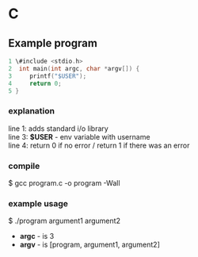 # C

## Example program

```C
1 \#include <stdio.h>
2  int main(int argc, char *argv[]) {
3     printf("$USER");
4     return 0;
5 }
```

### explanation

line 1: adds standard i/o library<br/>
line 3: **$USER** - env variable with username<br/>
line 4: return 0 if no error / return 1 if there was an error

### compile

$ gcc program.c -o program -Wall

### example usage

$ ./program argument1 argument2

- **argc** - is 3
- **argv** - is \[program, argument1, argument2\]
